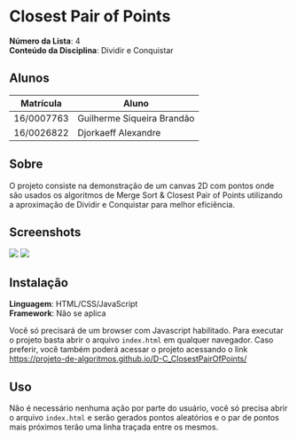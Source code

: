 # Closest Pair of Points

**Número da Lista**: 4<br>
**Conteúdo da Disciplina**: Dividir e Conquistar<br>

## Alunos
|Matrícula | Aluno |
| -- | -- |
| 16/0007763  |  Guilherme Siqueira Brandão |
| 16/0026822  |  Djorkaeff Alexandre |

## Sobre
O projeto consiste na demonstração de um canvas 2D com pontos onde são usados os algoritmos de Merge Sort & Closest Pair of Points utilizando a aproximação de Dividir e Conquistar para melhor eficiência.

## Screenshots
![](https://i.imgur.com/KkNOaD9.png)
![](https://i.imgur.com/TMpRhJW.png)

## Instalação 
**Linguagem**: HTML/CSS/JavaScript<br>
**Framework**: Não se aplica<br>

Você só precisará de um browser com Javascript habilitado.
Para executar o projeto basta abrir o arquivo `index.html` em qualquer navegador. 
Caso preferir, você também poderá acessar o projeto acessando o link https://projeto-de-algoritmos.github.io/D-C_ClosestPairOfPoints/

## Uso
Não é necessário nenhuma ação por parte do usuário, você só precisa abrir o arquivo `index.html`
e serão gerados pontos aleatórios e o par de pontos mais próximos terão uma linha traçada entre os mesmos.

